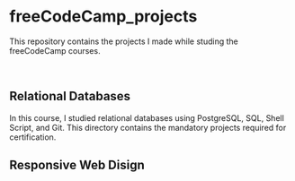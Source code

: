 # freeCodeCamp_projects
This repository contains the projects I made while studing the freeCodeCamp courses.

<br>

## **Relational Databases** 
In this course, I studied relational databases using PostgreSQL, SQL, Shell Script, and Git. This directory contains the mandatory projects required for certification.

## Responsive Web Disign
